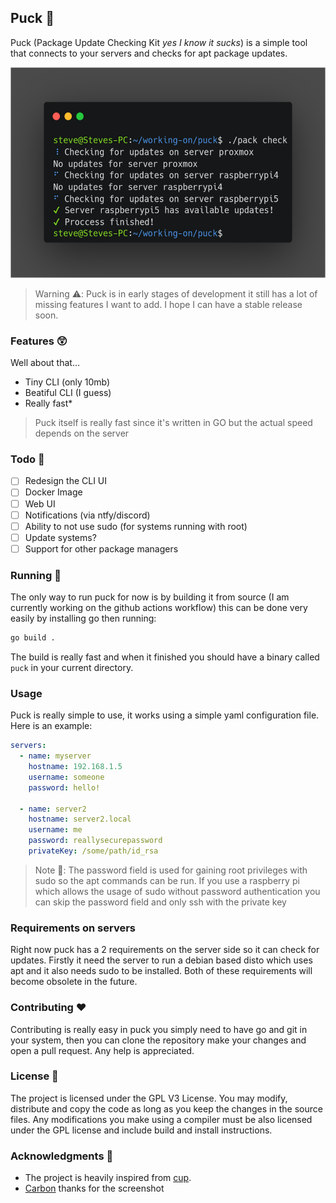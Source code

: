 ## Puck 🏒

Puck (Package Update Checking Kit _yes I know it sucks_) is a simple tool that connects to your servers and checks for
apt package updates.

<img alt="Screenshot" src="screenshots/screenshot.png" width="533" height="337">

> Warning ⚠️: Puck is in early stages of development it still has a lot of missing features I want to add. I hope I can have a stable release soon.

### Features 😲

Well about that...

- Tiny CLI (only 10mb)
- Beatiful CLI (I guess)
- Really fast\*

> Puck itself is really fast since it's written in GO but the actual speed depends on the server

### Todo 📃

- [ ] Redesign the CLI UI
- [ ] Docker Image
- [ ] Web UI
- [ ] Notifications (via ntfy/discord)
- [ ] Ability to not use sudo (for systems running with root)
- [ ] Update systems?
- [ ] Support for other package managers

### Running 🏃

The only way to run puck for now is by building it from source (I am currently working on the github actions workflow) this can be done very easily by installing go then running:

```bash
go build .
```

The build is really fast and when it finished you should have a binary called `puck` in your current directory.

### Usage

Puck is really simple to use, it works using a simple yaml configuration file. Here is an example:

```yaml
servers:
  - name: myserver
    hostname: 192.168.1.5
    username: someone
    password: hello!

  - name: server2
    hostname: server2.local
    username: me
    password: reallysecurepassword
    privateKey: /some/path/id_rsa
```

> Note 📝: The password field is used for gaining root privileges with sudo so the apt commands can be run. If you use a raspberry pi which allows the usage of sudo without password authentication you can skip the password field and only ssh with the private key

### Requirements on servers

Right now puck has a 2 requirements on the server side so it can check for updates. Firstly it need the server to run a debian based disto which uses apt and it also needs sudo to be installed. Both of these requirements will become obsolete in the future.

### Contributing ❤️

Contributing is really easy in puck you simply need to have go and git in your system, then you can clone the repository make your changes and open a pull request. Any help is appreciated.

### License 📜

The project is licensed under the GPL V3 License. You may modify, distribute and copy the code as long as you keep the changes in the source files. Any modifications you make using a compiler must be also licensed under the GPL license and include build and install instructions.

### Acknowledgments 🙏

- The project is heavily inspired from [cup](https://github.com/sergi0g/cup).
- [Carbon](https://carbon.now.sh/) thanks for the screenshot
